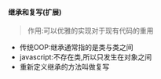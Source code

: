 #### 继承和复写(扩展)
>作用:可以优雅的实现对于现有代码的重用

  * 传统OOP:继承通常指的是类与类之间
  * javascript:不存在类,所以只发生在对象之间
  * 重新定义继承的方法叫做复写